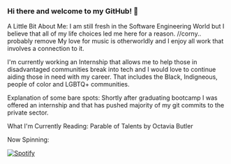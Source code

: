 ### Hi there and welcome to my GitHub! 👋
<!-- How can I place an image or banner here?  -->

A Little Bit About Me:
I am still fresh in the Software Engineering World but I believe that all of my life choices led me here for a reason. //corny.. probably remove 
My love for music is otherworldly and I enjoy all work that involves a connection to it. 

I'm currently working an Internship that allows me to help those in disadvantaged communities break into tech and I would love to continue aiding those in need with my career. That includes the Black, Indigneous, people of color and LGBTQ+ communities.

Explanation of some bare spots:
Shortly after graduating bootcamp I was offered an internship and that has pushed majority of my git commits to the private sector.

What I'm Currently Reading: Parable of Talents by Octavia Butler


Now Spinning: 

[![Spotify](https://spotify-now-playing-amana-ammi.vercel.app/api/spotify)](https://open.spotify.com/user/apollomonk)

<!--
**Amana-Ammi/Amana-Ammi** is a ✨ _special_ ✨ repository because its `README.md` (this file) appears on your GitHub profile.

Here are some ideas to get you started:

- 🔭 I’m currently working on ...
- 🌱 I’m currently learning ...
- 👯 I’m looking to collaborate on ...
- 🤔 I’m looking for help with ...
- 💬 Ask me about ...
- 📫 How to reach me: ...
- 😄 Pronouns: ...
- ⚡ Fun fact: ...
-->

